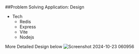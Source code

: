 ##Problem Solving Application: Design

- Tech
  - Redis
  - Express
  - Vite
  - Nodejs
 

More Detailed Design below
![Screenshot 2024-10-23 060956](https://github.com/user-attachments/assets/b1c9582a-504c-448e-953c-ce6300c94f36)
